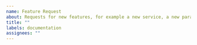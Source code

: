 ```yaml
---
name: Feature Request
about: Requests for new features, for example a new service, a new parameter, a new integration etc. pp. We are open to discussing any ideas.
title: ""
labels: documentation
assignees: ""
---
```

